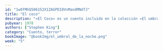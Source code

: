```yaml
---
id: "1w0fMhQ506152X1ZAGPDI8VnMandMNdfJ"
title: "El coco"
description: "«El Coco» es un cuento incluido en la colección «El umbral de la noche» de Stephen King, publicada en 1978. Este libro reúne varios de sus primeros relatos cortos, cada uno explorando distintos aspectos del terror psicológico y sobrenatural. En El Coco, King presenta una historia inquietante sobre el miedo a lo desconocido y las sombras que se esconden en la mente, uno de esos relatos breves que te deja pensando mucho después de terminarlo."
pubyear: 1978
authors: ["Stephen King"]
category: "Cuento, terror"
bookImage: "@bookImg/el_umbral_de_la_noche.png"
week: "5"
---
```

